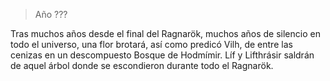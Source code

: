 > Año ???

Tras muchos años desde el final del Ragnarök, muchos años de silencio en todo el universo, una flor brotará, así como predicó Vilh, de entre las cenizas en un descompuesto Bosque de Hodmímir. Líf y Lifthrásir saldrán de aquel árbol donde se escondieron durante todo el Ragnarök.